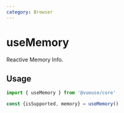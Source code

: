 ```yaml
---
category: Browser
---
```


# useMemory

Reactive Memory Info.

## Usage

```ts
import { useMemory } from '@vueuse/core'

const {isSupported, memory} = useMemory()
```
